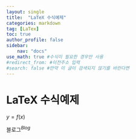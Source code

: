 ```yaml
---
layout: single
title:  "LaTeX 수식예제"
categories: markdown
tag: [LaTex]
toc: true
author_profile: false
sidebar:
    nav: "docs"
use_math: true #수식이 필요한 경우만 사용
#redirect_from: #이전주소 입력
#search: false #만약 이 글이 검색되지 않기를 바란다면
---
```


# LaTeX 수식예제

$y = f(x)$

블로그$^{Blog}$